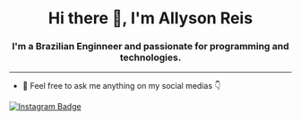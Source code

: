 <h1 align="center">Hi there 👋, I'm Allyson Reis</h1> 
<h3 align="center">I'm a Brazilian Enginneer and passionate for programming and technologies.</h3>
<hr>

- 💬 Feel free to ask me anything on my social medias 👇

[![Instagram Badge](https://img.shields.io/badge/@allysonreeis-follow%20me-blueviolet?style=flat-square&logo=instagram&logoColor=white)](https://instagram.com/allysonreeis) 

<!--
**allysonreeis/allysonreeis** is a ✨ _special_ ✨ repository because its `README.md` (this file) appears on your GitHub profile.

Here are some ideas to get you started:

- 🔭 I’m currently working on ...
- 🌱 I’m currently learning ...
- 👯 I’m looking to collaborate on ...
- 🤔 I’m looking for help with ...
- 💬 Ask me about ...
- 📫 How to reach me: ...
- 😄 Pronouns: ...
- ⚡ Fun fact: ...
-->
